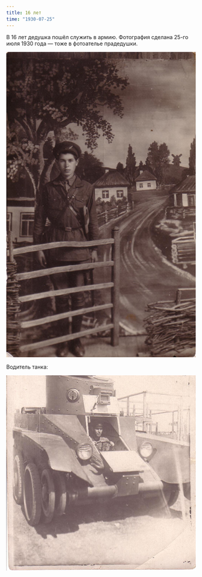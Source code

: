 ```yaml
---
title: 16 лет
time: "1930-07-25"
---
```

В 16 лет дедушка пошёл служить в армию.
Фотография сделана 25-го июля 1930 года —
тоже в фотоателье прадедушки.

![16 years old](/files/judka/photo/ded/25-07-1930.jpg)

Водитель танка:

![](/files/judka/photo/ded/photo0014.jpg)
